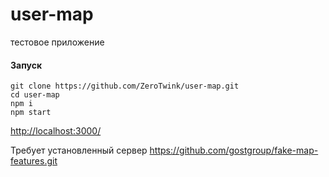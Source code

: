 # user-map
тестовое приложение

#### Запуск

```
git clone https://github.com/ZeroTwink/user-map.git
cd user-map
npm i
npm start
```
[http://localhost:3000/](http://localhost:3000/)

Требует установленный сервер
https://github.com/gostgroup/fake-map-features.git